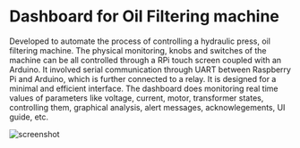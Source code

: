 # Dashboard for Oil Filtering machine

Developed to automate the process of controlling a hydraulic press, oil filtering machine. The physical monitoring, knobs and switches of the machine can be all controlled through a RPi touch screen coupled with an Arduino. It involved serial communication through UART between Raspberry Pi and Arduino, which is further connected to a relay. It is designed for a minimal and efficient interface. The dashboard does monitoring real time values of parameters like voltage, current, motor, transformer states, controlling them, graphical analysis, alert messages, acknowlegements, UI guide, etc.


![screenshot](https://user-images.githubusercontent.com/34423736/61062756-6611e880-a41c-11e9-99b3-0614022d99cb.jpg)
